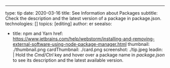 ---
type: tip
date: 2020-03-16
title: See Information about Packages
subtitle: Check the description and the latest version of a package in package.json.
technologies: []
topics: [editing]
author: er
seealso:
- title: npm and Yarn
  href: https://www.jetbrains.com/help/webstorm/installing-and-removing-external-software-using-node-package-manager.html
thumbnail: ./thumbnail.png
cardThumbnail: ./card.png
screenshot: ./tip.jpeg
leadin: |
  Hold the *Cmd/Ctrl* key and hover over a package name in *package.json* to 
  see its description and the latest available version.

